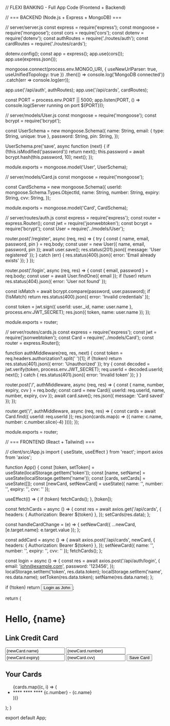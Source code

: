 // FLEXI BANKING - Full App Code (Frontend + Backend)

// === BACKEND (Node.js + Express + MongoDB) ===

// server/server.js const express = require('express'); const mongoose = require('mongoose'); const cors = require('cors'); const dotenv = require('dotenv'); const authRoutes = require('./routes/auth'); const cardRoutes = require('./routes/cards');

dotenv.config(); const app = express(); app.use(cors()); app.use(express.json());

mongoose.connect(process.env.MONGO_URI, { useNewUrlParser: true, useUnifiedTopology: true }) .then(() => console.log('MongoDB connected')) .catch(err => console.log(err));

app.use('/api/auth', authRoutes); app.use('/api/cards', cardRoutes);

const PORT = process.env.PORT || 5000; app.listen(PORT, () => console.log(Server running on port ${PORT}));

// server/models/User.js const mongoose = require('mongoose'); const bcrypt = require('bcrypt');

const UserSchema = new mongoose.Schema({ name: String, email: { type: String, unique: true }, password: String, pin: String, });

UserSchema.pre('save', async function (next) { if (!this.isModified('password')) return next(); this.password = await bcrypt.hash(this.password, 10); next(); });

module.exports = mongoose.model('User', UserSchema);

// server/models/Card.js const mongoose = require('mongoose');

const CardSchema = new mongoose.Schema({ userId: mongoose.Schema.Types.ObjectId, name: String, number: String, expiry: String, cvv: String, });

module.exports = mongoose.model('Card', CardSchema);

// server/routes/auth.js const express = require('express'); const router = express.Router(); const jwt = require('jsonwebtoken'); const bcrypt = require('bcrypt'); const User = require('../models/User');

router.post('/register', async (req, res) => { try { const { name, email, password, pin } = req.body; const user = new User({ name, email, password, pin }); await user.save(); res.status(201).json({ message: 'User registered' }); } catch (err) { res.status(400).json({ error: 'Email already exists' }); } });

router.post('/login', async (req, res) => { const { email, password } = req.body; const user = await User.findOne({ email }); if (!user) return res.status(404).json({ error: 'User not found' });

const isMatch = await bcrypt.compare(password, user.password); if (!isMatch) return res.status(400).json({ error: 'Invalid credentials' });

const token = jwt.sign({ userId: user._id, name: user.name }, process.env.JWT_SECRET); res.json({ token, name: user.name }); });

module.exports = router;

// server/routes/cards.js const express = require('express'); const jwt = require('jsonwebtoken'); const Card = require('../models/Card'); const router = express.Router();

function authMiddleware(req, res, next) { const token = req.headers.authorization?.split(' ')[1]; if (!token) return res.status(401).json({ error: 'Unauthorized' }); try { const decoded = jwt.verify(token, process.env.JWT_SECRET); req.userId = decoded.userId; next(); } catch { res.status(401).json({ error: 'Invalid token' }); } }

router.post('/', authMiddleware, async (req, res) => { const { name, number, expiry, cvv } = req.body; const card = new Card({ userId: req.userId, name, number, expiry, cvv }); await card.save(); res.json({ message: 'Card saved' }); });

router.get('/', authMiddleware, async (req, res) => { const cards = await Card.find({ userId: req.userId }); res.json(cards.map(c => ({ name: c.name, number: c.number.slice(-4) }))); });

module.exports = router;

// === FRONTEND (React + Tailwind) ===

// client/src/App.js import { useState, useEffect } from 'react'; import axios from 'axios';

function App() { const [token, setToken] = useState(localStorage.getItem('token')); const [name, setName] = useState(localStorage.getItem('name')); const [cards, setCards] = useState([]); const [newCard, setNewCard] = useState({ name: '', number: '', expiry: '', cvv: '' });

useEffect(() => { if (token) fetchCards(); }, [token]);

const fetchCards = async () => { const res = await axios.get('/api/cards', { headers: { Authorization: Bearer ${token} }, }); setCards(res.data); };

const handleCardChange = (e) => { setNewCard({ ...newCard, [e.target.name]: e.target.value }); };

const addCard = async () => { await axios.post('/api/cards', newCard, { headers: { Authorization: Bearer ${token} }, }); setNewCard({ name: '', number: '', expiry: '', cvv: '' }); fetchCards(); };

const login = async () => { const res = await axios.post('/api/auth/login', { email: 'john@example.com', password: '123456', }); localStorage.setItem('token', res.data.token); localStorage.setItem('name', res.data.name); setToken(res.data.token); setName(res.data.name); };

if (!token) return <button onClick={login}>Login as John</button>;

return ( <div className="p-6 max-w-lg mx-auto bg-white shadow rounded-xl"> <h1 className="text-2xl font-bold mb-4">Hello, {name}</h1>

<div className="mb-6">
    <h2 className="font-semibold mb-2">Link Credit Card</h2>
    <input className="border p-2 w-full mb-2" name="name" value={newCard.name} onChange={handleCardChange} placeholder="Name" />
    <input className="border p-2 w-full mb-2" name="number" value={newCard.number} onChange={handleCardChange} placeholder="Card Number" />
    <input className="border p-2 w-full mb-2" name="expiry" value={newCard.expiry} onChange={handleCardChange} placeholder="MM/YY" />
    <input className="border p-2 w-full mb-2" name="cvv" value={newCard.cvv} onChange={handleCardChange} placeholder="CVV" />
    <button className="bg-blue-600 text-white px-4 py-2 rounded" onClick={addCard}>Save Card</button>
  </div>

  <div>
    <h2 className="font-semibold mb-2">Your Cards</h2>
    <ul>
      {cards.map((c, i) => (
        <li key={i} className="mb-1">**** **** **** {c.number} - {c.name}</li>
      ))}
    </ul>
  </div>
</div>

); }

export default App;

